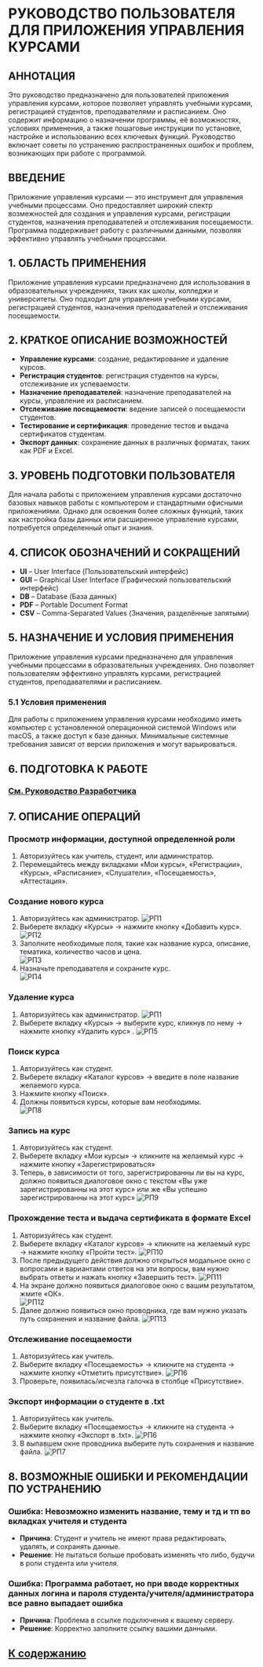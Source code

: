 ﻿# РУКОВОДСТВО ПОЛЬЗОВАТЕЛЯ ДЛЯ ПРИЛОЖЕНИЯ УПРАВЛЕНИЯ КУРСАМИ

## АННОТАЦИЯ

Это руководство предназначено для пользователей приложения управления курсами, которое позволяет управлять учебными курсами, регистрацией студентов, преподавателями и расписанием. Оно содержит информацию о назначении программы, её возможностях, условиях применения, а также пошаговые инструкции по установке, настройке и использованию всех ключевых функций. Руководство включает советы по устранению распространенных ошибок и проблем, возникающих при работе с программой.

## ВВЕДЕНИЕ

Приложение управления курсами — это инструмент для управления учебными процессами. Оно предоставляет широкий спектр возмежностей для создания и управления курсами, регистрации студентов, назначения преподавателей и отслеживания посещаемости. Программа поддерживает работу с различными данными, позволяя эффективно управлять учебными процессами.

## 1. ОБЛАСТЬ ПРИМЕНЕНИЯ

Приложение управления курсами предназначено для использования в образовательных учреждениях, таких как школы, колледжи и университеты. Оно подходит для управления учебными курсами, регистрацией студентов, назначения преподавателей и отслеживания посещаемости.

## 2. КРАТКОЕ ОПИСАНИЕ ВОЗМОЖНОСТЕЙ

- **Управление курсами**: создание, редактирование и удаление курсов.
- **Регистрация студентов**: регистрация студентов на курсы, отслеживание их успеваемости.
- **Назначение преподавателей**: назначение преподавателей на курсы, управление их расписанием.
- **Отслеживание посещаемости**: ведение записей о посещаемости студентов.
- **Тестирование и сертификация**: проведение тестов и выдача сертификатов студентам.
- **Экспорт данных**: сохранение данных в различных форматах, таких как PDF и Excel.

## 3. УРОВЕНЬ ПОДГОТОВКИ ПОЛЬЗОВАТЕЛЯ

Для начала работы с приложением управления курсами достаточно базовых навыков работы с компьютером и стандартными офисными приложениями. Однако для освоения более сложных функций, таких как настройка базы данных или расширенное управление курсами, потребуется определенный опыт и знания.

## 4. СПИСОК ОБОЗНАЧЕНИЙ И СОКРАЩЕНИЙ

- **UI** – User Interface (Пользовательский интерфейс)
- **GUI** – Graphical User Interface (Графический пользовательский интерфейс)
- **DB** – Database (База данных)
- **PDF** – Portable Document Format
- **CSV** – Comma-Separated Values (Значения, разделённые запятыми)

## 5. НАЗНАЧЕНИЕ И УСЛОВИЯ ПРИМЕНЕНИЯ

Приложение управления курсами предназначено для управления учебными процессами в образовательных учреждениях. Оно позволяет пользователям эффективно управлять курсами, регистрацией студентов, преподавателями и расписанием.

### 5.1 Условия применения

Для работы с приложением управления курсами необходимо иметь компьютер с установленной операционной системой Windows или macOS, а также доступ к базе данных. Минимальные системные требования зависят от версии приложения и могут варьироваться.

## 6. ПОДГОТОВКА К РАБОТЕ

### [См. Руководство Разработчика](/РуководствоРазработчика(ВнедрениеИРазвертка).md)

## 7. ОПИСАНИЕ ОПЕРАЦИЙ

### Просмотр информации, доступной определенной роли
1. Авторизуйтесь как учитель, студент, или администратор.
2. Перемещайтесь между вкладками «Мои курсы», «Регистрации», «Курсы», «Расписание», «Слушатели», «Посещаемость», «Аттестация».

### Создание нового курса

1. Авторизуйтесь как администратор.
![РП1](../Фото/РП1.png)
2. Выберете вкладку «Курсы» → нажмите кнопку «Добавить курс».
![РП2](../Фото/РП2.png)
3. Заполните необходимые поля, такие как название курса, описание, тематика, количество часов и цена.  
![РП3](../Фото/РП3.png)
4. Назначьте преподавателя и сохраните курс.  
![РП4](../Фото/РП4.png)

### Удаление курса

1. Авторизуйтесь как администратор.
![РП1](../Фото/РП1.png)
2. Выберете вкладку «Курсы» → выберите курс, кликнув по нему → нажмите кнопку «Удалить курс» .
![РП5](../Фото/РП5.png)

### Поиск курса

1. Авторизуйтесь как студент.  
2. Выберете вкладку «Каталог курсов» → введите в поле название желаемого курса.  
3. Нажмите кнопку «Поиск».
4. Должны появиться курсы, которые вам необходимы.  
![РП8](../Фото/РП8.png)

### Запись на курс

1. Авторизуйтесь как студент.  
2. Выберете вкладку «Мои курсы» → кликните на желаемый курс → нажмите кнопку «Зарегистрироваться»
3. Теперь, в зависимости от того, зарегистрированны ли вы на курс, должно появиться диалоговое окно с текстом «Вы уже зарегистрированны на этот курс» или же «Вы успешно зарегистрированны на этот курс»
![РП9](../Фото/РП9.png) 

### Прохождение теста и выдача сертификата в формате Excel

1. Авторизуйтесь как студент.  
2. Выберете вкладку «Каталог курсов» → кликните на желаемый курс → нажмите кнопку «Пройти тест».
![РП10](../Фото/РП10.png)
3. После предыдущего действия должно открыться модальное окно с вопросами и вариантами ответов на эти вопросы, вам нужно выбрать ответы и нажать кнопку «Завершить тест».
![РП11](../Фото/РП11.png)
4. На экране должно появиться диалоговое окно с вашим результатом, жмите «ОК».   
![РП12](../Фото/РП12.png)
5. Далее должно появиться окно проводника, где вам нужно указать путь сохранения и название файла.
![РП13](../Фото/РП13.png)
### Отслеживание посещаемости

1. Авторизуйтесь как учитель.
2. Выберите вкладку «Посещаемость» → кликните на студента  → нажмите кнопку «Отметить присутствие».
![РП6](../Фото/РП6.png)
3. Проверьте, появилась/исчезла галочка в столбце «Присутствие».

### Экспорт информации о студенте в .txt 

1. Авторизуйтесь как учитель.
2. Выберите вкладку «Посещаемость» → кликните на студента  → нажмите кнопку «Экспорт в .txt».
![РП6](../Фото/РП6.png)
3. В выпавшем окне проводника выберите путь сохранения и название файла.
![РП7](../Фото/РП7.png)

## 8. ВОЗМОЖНЫЕ ОШИБКИ И РЕКОМЕНДАЦИИ ПО УСТРАНЕНИЮ

### Ошибка: Невозможно изменить название, тему и тд и тп во вкладках учителя и студента

- **Причина**: Студент и учитель не имеют права редактировать, удалять, и сохранять данные.
- **Решение**: Не пытаться больше пробовать изменять что либо, будучи в роли студента или учителя.

### Ошибка: Программа работает, но при вводе корректных данных логина и пароля студента/учителя/администратора все равно выпадает ошибка

- **Причина**: Проблема в ссылке подключения к вашему серверу.
- **Решение**: Корректно заполните ссылку вашими данными.

## [К содержанию](../Документация/content.md)
